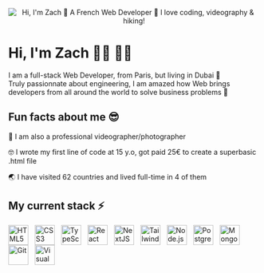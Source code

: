 <p align="center">
  <img src="https://github.com/zacBkh/zacBkh/assets/108217390/7ce30514-1876-4f0e-b6a5-bf5723aae29c" alt="Hi, I'm Zach 👋 A French Web Developer 🚀 I love coding, videography & hiking!">
</p>

# Hi, I'm Zach 👋🏼 👨‍💻

I am a full-stack Web Developer, from Paris, but living in Dubai 📍 <br/>
Truly passionnate about engineering, I am amazed how Web brings developers from all around the world to solve business problems 🧠

## Fun facts about me 😎

📸 I am also a professional videographer/photographer

🤓 I wrote my first line of code at 15 y.o, got paid 25€ to create a superbasic .html file

🌏 I have visited 62 countries and lived full-time in 4 of them

## My current stack ⚡

<!-- HTML -->

<img align="left" alt="HTML5" width="40px" src="https://cdn.jsdelivr.net/gh/devicons/devicon/icons/html5/html5-original.svg" style="padding-right:10px;" />

<!-- CSS3 -->

<img align="left" alt="CSS3" width="40px" src="https://cdn.jsdelivr.net/gh/devicons/devicon/icons/css3/css3-original.svg" style="padding-right:10px;" />

<!-- JS -->

<!-- <img align="left" alt="JavaScript" width="40px" src="https://cdn.jsdelivr.net/gh/devicons/devicon/icons/javascript/javascript-original.svg" style="padding-right:10px;" /> -->

<!-- TS -->

<img align="left" alt="TypeScript" width="40px" src="https://cdn.jsdelivr.net/gh/devicons/devicon/icons/typescript/typescript-original.svg" style="padding-right:10px;" />

<!-- REACT -->

<img align="left" alt="React" width="40px" src="https://cdn.jsdelivr.net/gh/devicons/devicon/icons/react/react-original-wordmark.svg" style="padding-right:10px;" />

<!-- NEXT -->

<img align="left" alt="NextJS" width="40px" src="https://cdn.jsdelivr.net/gh/devicons/devicon/icons/nextjs/nextjs-original.svg" style="padding-right:10px;" />

<!-- TAILWIND -->

<img align="left" alt="Tailwind" width="40px" src="https://cdn.jsdelivr.net/gh/devicons/devicon@latest/icons/tailwindcss/tailwindcss-original.svg" style="padding-right:10px;" />

<!-- NODE -->

<img align="left" alt="Node.js" width="40px" src="https://cdn.jsdelivr.net/gh/devicons/devicon/icons/nodejs/nodejs-plain-wordmark.svg" style="padding-right:10px;" />

<!-- POSTGRES -->

<img align="left" alt="Postgres" width="40px" src="https://cdn.jsdelivr.net/gh/devicons/devicon/icons/postgresql/postgresql-plain-wordmark.svg" style="padding-right:10px;" />

<!-- MONGO -->

<img align="left" alt="MongoDB" width="40px" src="https://cdn.jsdelivr.net/gh/devicons/devicon/icons/mongodb/mongodb-plain-wordmark.svg" style="padding-right:10px;" />

<!-- GIT -->

<img align="left" alt="Git" width="40px" src="https://cdn.jsdelivr.net/gh/devicons/devicon/icons/git/git-original.svg" style="padding-right:10px;" />

<!-- VsCode -->

<img align="left" alt="Visual Studio Code" width="40px" src="https://cdn.jsdelivr.net/gh/devicons/devicon/icons/vscode/vscode-original.svg" style="padding-right:10px;" />

